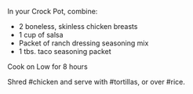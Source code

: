 In your Crock Pot, combine:

-   2 boneless, skinless chicken breasts
-   1 cup of salsa
-   Packet of ranch dressing seasoning mix
-   1 tbs. taco seasoning packet 

Cook on Low for 8 hours

Shred #chicken and serve with #tortillas, or over #rice.
